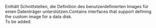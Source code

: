 <Namespace Name="Microsoft.Azure.Management.Compute.Fluent.VirtualMachineCustomImage.CustomImageDataDisk.Definition">
  <Docs>
    <summary><span data-ttu-id="9ad23-101">Enthält Schnittstellen, die Definition des benutzerdefinierten Images für einen Datenträger unterstützen.</span><span class="sxs-lookup"><span data-stu-id="9ad23-101">Contains interfaces that support defining the custom image for a data disk.</span></span></summary> 
    <remarks>To be added.</remarks>
  </Docs>
</Namespace>
